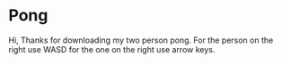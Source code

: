 # Pong
Hi,
Thanks for downloading my two person pong. For the person on the right use WASD for the one on the right use arrow keys. 
